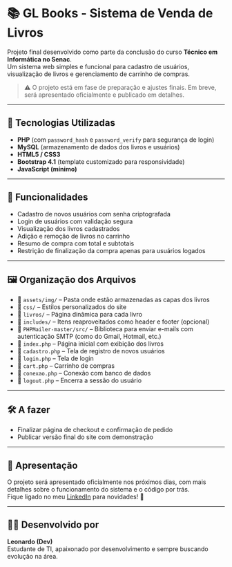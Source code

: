 # 📚 GL Books - Sistema de Venda de Livros

Projeto final desenvolvido como parte da conclusão do curso **Técnico em Informática no Senac**.  
Um sistema web simples e funcional para cadastro de usuários, visualização de livros e gerenciamento de carrinho de compras.

> ⚠️ O projeto está em fase de preparação e ajustes finais. Em breve, será apresentado oficialmente e publicado em detalhes.

---

## 🔧 Tecnologias Utilizadas

- **PHP** (com `password_hash` e `password_verify` para segurança de login)
- **MySQL** (armazenamento de dados dos livros e usuários)
- **HTML5 / CSS3**
- **Bootstrap 4.1** (template customizado para responsividade)
- **JavaScript (mínimo)**

---

## 📌 Funcionalidades

- Cadastro de novos usuários com senha criptografada
- Login de usuários com validação segura
- Visualização dos livros cadastrados
- Adição e remoção de livros no carrinho
- Resumo de compra com total e subtotais
- Restrição de finalização da compra apenas para usuários logados

---

## 🖼️ Organização dos Arquivos

- 📁 `assets/img/` – Pasta onde estão armazenadas as capas dos livros
- 📁 `css/` – Estilos personalizados do site
- 📁 `livros/` – Página dinâmica para cada livro
- 📁 `includes/` – Itens reaproveitados como header e footer (opcional)
- 📁 `PHPMailer-master/src/` – Biblioteca para enviar e-mails com autenticação SMTP (como do Gmail, Hotmail, etc.)
- 📄 `index.php` – Página inicial com exibição dos livros
- 📄 `cadastro.php` – Tela de registro de novos usuários
- 📄 `login.php` – Tela de login
- 📄 `cart.php` – Carrinho de compras
- 📄 `conexao.php` – Conexão com banco de dados
- 📄 `logout.php` – Encerra a sessão do usuário

---

## 🛠️ A fazer

- Finalizar página de checkout e confirmação de pedido
- Publicar versão final do site com demonstração

---

## 📣 Apresentação

O projeto será apresentado oficialmente nos próximos dias, com mais detalhes sobre o funcionamento do sistema e o código por trás.  
Fique ligado no meu [LinkedIn](https://www.linkedin.com) para novidades! 🚀

---

## 👨‍💻 Desenvolvido por

**Leonardo (Dev)**  
Estudante de TI, apaixonado por desenvolvimento e sempre buscando evolução na área.  
